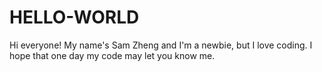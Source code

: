 # HELLO-WORLD

Hi everyone!
My name's Sam Zheng and I'm a newbie, but I love coding.
I hope that one day my code may let you know me.
